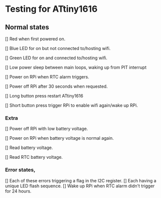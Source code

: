 # Testing for ATtiny1616
## Normal states
[] Red when first powered on.

[] Blue LED for on but not connected to/hosting wifi.

[] Green LED for on and connected to/hosting wifi.

[] Low power sleep between main loops, waking up from PIT interrupt

[] Power on RPi when RTC alarm triggers.

[] Power off RPi after 30 seconds when requested.

[] Long button press restart ATtiny1616

[] Short button press trigger RPi to enable wifi again/wake up RPi.

### Extra 
[] Power off RPi with low battery voltage.

[] Power on RPi when battery voltage is normal again.

[] Read battery voltage.

[] Read RTC battery voltage.



### Error states, 
[] Each of these errors triggering a flag in the I2C register.
[] Each having a unique LED flash sequence.
[] Wake up RPi when RTC alarm didn't trigger for 24 hours.
 
